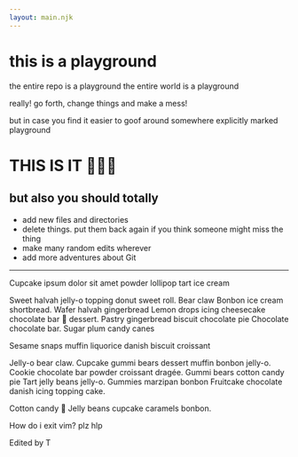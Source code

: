 ```yaml
---
layout: main.njk
---
```


<h1>this is a playground</h1>

the entire repo is a playground
the entire world is a playground
 
really! go forth, change things and make a mess!

but in case you find it easier to goof around
somewhere explicitly marked playground

<h1>THIS IS IT 🤸🏻‍♀️</h1>

## but also you should totally

- add new files and directories
- delete things. put them back again if you think someone might miss the thing
- make many random edits wherever
- add more adventures about Git

<hr>

Cupcake ipsum dolor sit amet
powder lollipop tart ice cream


Sweet halvah jelly-o topping donut sweet roll. Bear claw
Bonbon ice cream shortbread. Wafer halvah gingerbread
Lemon drops icing cheesecake chocolate bar 🍫 dessert.
Pastry gingerbread biscuit chocolate pie
Chocolate chocolate bar. Sugar plum candy canes

Sesame snaps muffin liquorice danish biscuit croissant

Jelly-o bear claw. Cupcake gummi bears dessert muffin bonbon jelly-o.
Cookie chocolate bar powder croissant dragée. Gummi bears cotton candy pie
Tart jelly beans jelly-o. Gummies marzipan bonbon
Fruitcake chocolate danish icing topping cake.

Cotton candy 🍬
Jelly beans cupcake caramels bonbon.


How do i exit vim? plz hlp

Edited by T



